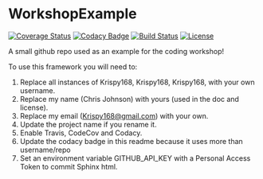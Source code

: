 # WorkshopExample

[![Coverage Status](https://codecov.io/gh/Krispy168/WorkshopExample/branch/master/graph/badge.svg)](https://codecov.io/gh/Krispy168/WorkshopExample)
[![Codacy Badge](https://api.codacy.com/project/badge/Grade/ea7ca374a79c4321952715a228a454f0)](https://www.codacy.com/app/Krispy168/WorkshopExample?utm_source=github.com&amp;utm_medium=referral&amp;utm_content=Krispy168/WorkshopExample&amp;utm_campaign=Badge_Grade)
[![Build Status](https://img.shields.io/travis/Krispy168/WorkshopExample.svg)](https://travis-ci.org/Krispy168/WorkshopExample)
[![License](http://img.shields.io/badge/license-MIT-blue.svg?style=flat)](https://github.com/Krispy168/abc/WorkshopExample/master/LICENSE)

A small github repo used as an example for the coding workshop!

To use this framework you will need to:

1. Replace all instances of Krispy168, Krispy168, Krispy168, with your own username.
2. Replace my name (Chris Johnson) with yours (used in the doc and license).
3. Replace my email (Krispy168@gmail.com) with your own.
3. Update the project name if you rename it.  
4. Enable Travis, CodeCov and Codacy. 
5. Update the codacy badge in this readme because it uses more than username/repo
6. Set an environment variable GITHUB_API_KEY with a Personal Access Token to commit Sphinx html.